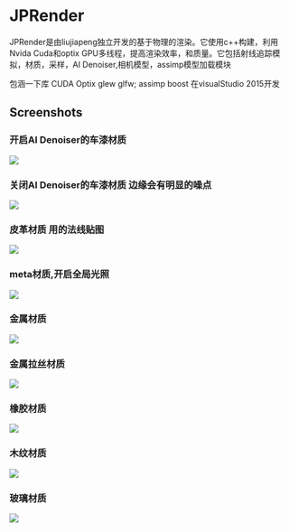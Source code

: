 # JPRender
JPRender是由liujiapeng独立开发的基于物理的渲染。它使用c++构建，利用Nvida Cuda和optix GPU多线程，提高渲染效率，和质量。它包括射线追踪模拟，材质，采样，AI Denoiser,相机模型，assimp模型加载模块

包涵一下库
CUDA
Optix
glew
glfw;
assimp
boost
在visualStudio 2015开发
## Screenshots
### 开启AI Denoiser的车漆材质
![](https://github.com/liujiapeng550/JPRender/blob/master/img/carpaint.bmp?raw=true)
### 关闭AI Denoiser的车漆材质 边缘会有明显的噪点
![](https://github.com/liujiapeng550/JPRender/blob/master/img/carpaintNoDe.bmp?raw=true)
### 皮革材质 用的法线贴图
![](https://github.com/liujiapeng550/JPRender/blob/master/img/leather.bmp?raw=true)
### meta材质,开启全局光照
![](https://github.com/liujiapeng550/JPRender/blob/master/img/meta.png?raw=true)
### 金属材质
![](https://github.com/liujiapeng550/JPRender/blob/master/img/metal.png?raw=true)
### 金属拉丝材质
![](https://github.com/liujiapeng550/JPRender/blob/master/img/metalBrushed.bmp?raw=true)
### 橡胶材质
![](https://github.com/liujiapeng550/JPRender/blob/master/img/rubber.bmp?raw=true)
### 木纹材质
![](https://github.com/liujiapeng550/JPRender/blob/master/img/wood.bmp?raw=true)
### 玻璃材质
![](https://github.com/liujiapeng550/JPRender/blob/master/img/glass.png?raw=true)
